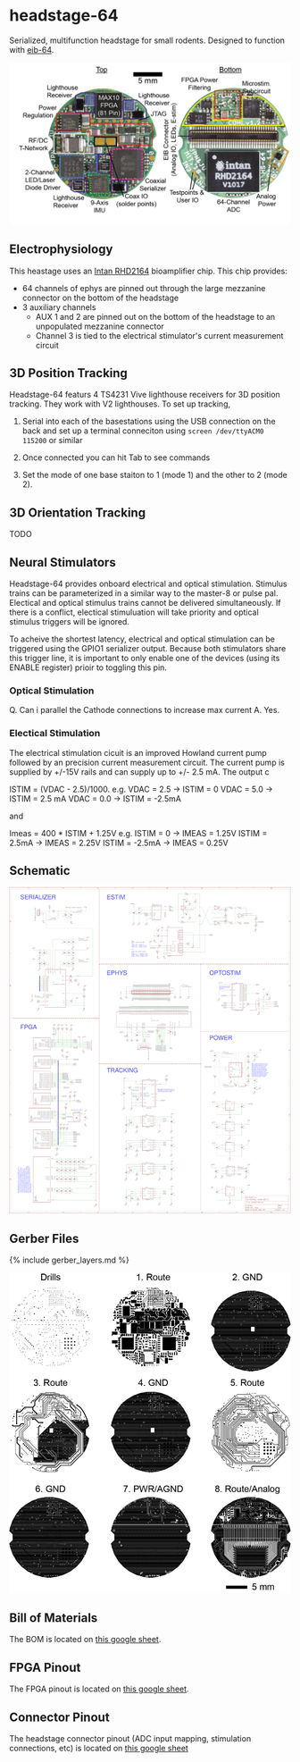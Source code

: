 # headstage-64
Serialized, multifunction headstage for small rodents. Designed to function
with [eib-64](../eib-64/README.md).

![headstage-64](./img/headstage-64.png)

## Electrophysiology
This heastage uses an [Intan RHD2164]() bioamplifier chip. This chip provides:
- 64 channels of ephys are pinned out through the large mezzanine connector on the
  bottom of the headstage
- 3 auxiliary channels
    - AUX 1 and 2 are pinned out on the bottom of the headstage to an unpopulated
      mezzanine connector
    - Channel 3 is tied to the electrical stimulator's current measurement circuit

## 3D Position Tracking
Headstage-64 featurs 4 TS4231 Vive lighthouse receivers for 3D position
tracking. They work with V2 lighthouses. To set up tracking,

1. Serial into each of the basestations using the USB connection on the back
   and set up a terminal conneciton using `screen /dev/ttyACM0 115200` or
   similar

2. Once connected you can hit Tab to see commands

3. Set the mode of one base staiton to 1 (mode 1) and the other to 2 (mode 2).

## 3D Orientation Tracking
TODO

## Neural Stimulators
Headstage-64 provides onboard electrical and optical stimulation. Stimulus
trains can be parameterized in a similar way to the master-8 or pulse pal.
Electical and optical stimulus trains cannot be delivered simultaneously.
If there is a conflict, electical stimuluation will take priority and optical
stimulus triggers will be ignored.

To acheive the shortest latency, electrical and optical stimulation can be triggered
using the GPIO1 serializer output. Because both stimulators share this trigger line,
it is important to only enable one of the devices (using its ENABLE register) prioir
to toggling this pin.

### Optical Stimulation

Q. Can i parallel the Cathode connections to increase max current
A. Yes.

### Electical Stimulation
The electrical stimulation cicuit is an improved Howland current pump followed by
an precision current measurement circuit. The current pump is supplied by +/-15V
rails and can supply up to +/- 2.5 mA. The output c

ISTIM = (VDAC  - 2.5)/1000.
e.g.
VDAC = 2.5   -> ISTIM = 0
VDAC = 5.0   -> ISTIM = 2.5 mA
VDAC = 0.0   -> ISTIM = -2.5mA

and

Imeas = 400 * ISTIM + 1.25V
e.g.
ISTIM = 0      -> IMEAS = 1.25V
ISTIM = 2.5mA  -> IMEAS = 2.25V
ISTIM = -2.5mA -> IMEAS = 0.25V

## Schematic
![headstage-64 Schematic](./img/headstage-64_schematic.png)

## Gerber Files
{% include gerber_layers.md %}

![headstage-64 Gerbers](./img/headstage-64_gerbers.png)

## Bill of Materials
The BOM is located on [this google
sheet](https://docs.google.com/spreadsheets/d/1F-KWcdvH_63iXjZf0cgCfDiFX6XXW3qw6rlR8DZrFpQ/edit#gid=138167638).

## FPGA Pinout
The FPGA pinout is located on [this google
sheet](https://docs.google.com/spreadsheets/d/1oJoQ89dJNL9LIiTrRnwJ_9KGiLzJ53Tju5Lfchuvsb0/edit#gid=2100166621).

## Connector Pinout
The headstage connector pinout (ADC input mapping, stimulation connections,
etc) is located on [this google
sheet](https://docs.google.com/spreadsheets/d/11wRDYOqHN5lPb03yUdfXfK0zvaDYsVetplaNK-R90Gg/edit#gid=663991061)
